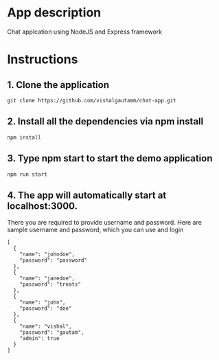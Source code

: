 # App description

Chat applcation using NodeJS and Express framework

# Instructions

## 1. Clone the application
```
git clone https://github.com/vishalgautamm/chat-app.git
```

## 2. Install all the dependencies via npm install
```
npm install
```
## 3. Type npm start to start the demo application

```
npm run start
```
## 4. The app will automatically start at localhost:3000. 
There you are required to provide username and password. Here are sample username and password, which you can use and login

```
[
  {
    "name": "johndoe",
    "password": "password"
  },
  {
    "name": "janedoe",
    "password": "treats"
  },
  {
    "name": "john",
    "password": "doe"
  },
  {
    "name": "vishal",
    "password": "gautam",
    "admin": true
  }
]

```

